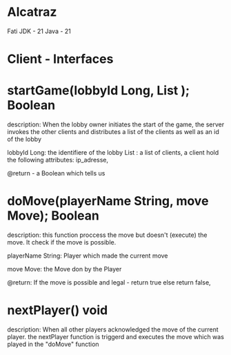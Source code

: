 # Alcatraz
Fati
JDK - 21
Java - 21




# Client - Interfaces 

# startGame(lobbyId Long, List <clients>); Boolean

description: When the lobby owner initiates the start of the game, the server invokes the other clients and distributes a list of the clients as well as an id of the lobby

lobbyId Long: the identifiere of the lobby 
List <clients>: a list of clients, a client hold the following attributes: ip_adresse, 

@return - a Boolean which tells us

# doMove(playerName String, move Move); Boolean

description: this function proccess the move but doesn't (execute) the move. It check if the move is possible. 

playerName String: Player which made the current move

move Move: the Move don  by the Player

@return: If the move is possible and legal - return true else return false,

# nextPlayer() void

description: When all other players acknowledged the move of the current player. the nextPlayer function is triggerd and executes the move which was played in the "doMove" function